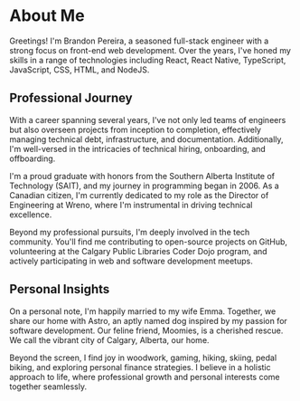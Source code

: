 # About Me

Greetings! I'm Brandon Pereira, a seasoned full-stack engineer with a strong focus on front-end web development. Over the years, I've honed my skills in a range of technologies including React, React Native, TypeScript, JavaScript, CSS, HTML, and NodeJS.

## Professional Journey

With a career spanning several years, I've not only led teams of engineers but also overseen projects from inception to completion, effectively managing technical debt, infrastructure, and documentation. Additionally, I'm well-versed in the intricacies of technical hiring, onboarding, and offboarding.

I'm a proud graduate with honors from the Southern Alberta Institute of Technology (SAIT), and my journey in programming began in 2006. As a Canadian citizen, I'm currently dedicated to my role as the Director of Engineering at Wreno, where I'm instrumental in driving technical excellence.

Beyond my professional pursuits, I'm deeply involved in the tech community. You'll find me contributing to open-source projects on GitHub, volunteering at the Calgary Public Libraries Coder Dojo program, and actively participating in web and software development meetups.

## Personal Insights

On a personal note, I'm happily married to my wife Emma. Together, we share our home with Astro, an aptly named dog inspired by my passion for software development. Our feline friend, Moomies, is a cherished rescue. We call the vibrant city of Calgary, Alberta, our home.

Beyond the screen, I find joy in woodwork, gaming, hiking, skiing, pedal biking, and exploring personal finance strategies. I believe in a holistic approach to life, where professional growth and personal interests come together seamlessly.
